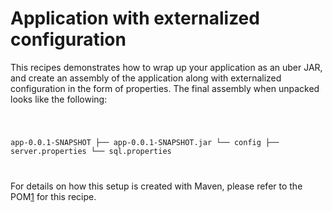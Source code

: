 # Application with externalized configuration

This recipes demonstrates how to wrap up your application as an uber JAR, and create an assembly of the application along with externalized configuration in the form of properties. The final assembly when unpacked looks like the following:

<code>

app-0.0.1-SNAPSHOT
├── app-0.0.1-SNAPSHOT.jar
└── config
    ├── server.properties
    └── sql.properties

</code>

For details on how this setup is created with Maven, please refer to the POM[1] for this recipe.

[1]: https://github.com/jvanzyl/maven-recipes/blob/master/simple-binary-with-configuration/pom.xml